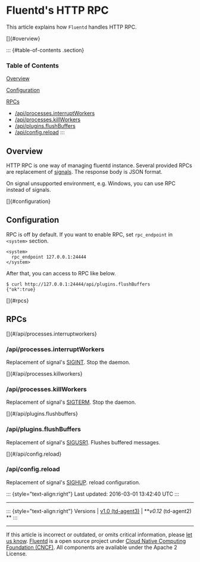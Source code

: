 Fluentd's HTTP RPC
==================

This article explains how `Fluentd` handles HTTP RPC.

[]{#overview}

::: {#table-of-contents .section}
### Table of Contents

[Overview](#overview)

[Configuration](#configuration)

[RPCs](#rpcs)

-   [/api/processes.interruptWorkers](#/api/processes.interruptworkers)
-   [/api/processes.killWorkers](#/api/processes.killworkers)
-   [/api/plugins.flushBuffers](#/api/plugins.flushbuffers)
-   [/api/config.reload](#/api/config.reload)
:::

Overview
--------

HTTP RPC is one way of managing fluentd instance. Several provided RPCs
are replacement of [signals](signals). The response body is JSON format.

On signal unsupported environment, e.g. Windows, you can use RPC instead
of signals.

[]{#configuration}

Configuration
-------------

RPC is off by default. If you want to enable RPC, set `rpc_endpoint` in
`<system>` section.

``` {.CodeRay}
<system>
  rpc_endpoint 127.0.0.1:24444
</system>
```

After that, you can access to RPC like below.

``` {.CodeRay}
$ curl http://127.0.0.1:24444/api/plugins.flushBuffers
{"ok":true}
```

[]{#rpcs}

RPCs
----

[]{#/api/processes.interruptworkers}

### /api/processes.interruptWorkers

Replacement of signal's [SIGINT](signals#sigint-or-sigterm). Stop the
daemon.

[]{#/api/processes.killworkers}

### /api/processes.killWorkers

Replacement of signal's [SIGTERM](signals#sigint-or-sigterm). Stop the
daemon.

[]{#/api/plugins.flushbuffers}

### /api/plugins.flushBuffers

Replacement of signal's [SIGUSR1](signals#sigusr1). Flushes buffered
messages.

[]{#/api/config.reload}

### /api/config.reload

Replacement of signal's [SIGHUP](signals#sighup). reload configuration.

::: {style="text-align:right"}
Last updated: 2016-03-01 13:42:40 UTC
:::

------------------------------------------------------------------------

::: {style="text-align:right"}
Versions \| [v1.0 (td-agent3)](/v1.0/articles/rpc) \| ***v0.12*
(td-agent2) **
:::

------------------------------------------------------------------------

If this article is incorrect or outdated, or omits critical information,
please [let us
know](https://github.com/fluent/fluentd-docs/issues?state=open).
[Fluentd](http://www.fluentd.org/) is a open source project under [Cloud
Native Computing Foundation (CNCF)](https://cncf.io/). All components
are available under the Apache 2 License.
